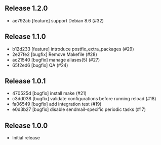 ## Release 1.2.0

* ae792ab [feature] support Debian 8.6 (#32)

## Release 1.1.0

* b12d233 [feature] introduce postfix_extra_packages (#29)
* 2e27fe2 [bugfix] Remove Makefile (#28)
* ac21540 [bugfix] manage aliases(5) (#27)
* 65f2ed6 [bugfix] QA (#24)

## Release 1.0.1

* 470525d [bugfix] install make (#21)
* c3dd038 [bugfix] validate configurations before running reload (#18)
* fa06549 [bugfix] add integration test (#19)
* e0d3b27 [bugfix] disable sendmail-specific periodic tasks (#17)

## Release 1.0.0

* Initial release
